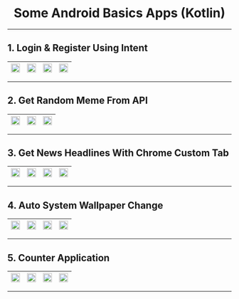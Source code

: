 <h1 align="center">Some Android Basics Apps (Kotlin)</h1> 
<hr/>

## 1. Login & Register Using Intent

|<img src="https://raw.githubusercontent.com/vigneshshettyin/Android-Basics-Kotlin/main/Images%20/loginRegister/Screenshot_1621322801.png" width="100%"> |<img src="https://raw.githubusercontent.com/vigneshshettyin/Android-Basics-Kotlin/main/Images%20/loginRegister/Screenshot_1621322812.png" width="100%">| <img src="https://raw.githubusercontent.com/vigneshshettyin/Android-Basics-Kotlin/main/Images%20/loginRegister/Screenshot_1621322832.png" width="100%"> |<img src="https://raw.githubusercontent.com/vigneshshettyin/Android-Basics-Kotlin/main/Images%20/loginRegister/Screenshot_1621322847.png" width="100%">|
|:-------------------------:|:-------------------------:|:-------------------------:|:-------------------------:|

<hr/>

## 2. Get Random Meme From API

|<img src="https://raw.githubusercontent.com/vigneshshettyin/Android-Basics-Kotlin/main/Images%20/memeReddit/Screenshot_1621323068.png" width="100%"> |<img src="https://raw.githubusercontent.com/vigneshshettyin/Android-Basics-Kotlin/main/Images%20/memeReddit/Screenshot_1621323076.png" width="100%">| <img src="https://raw.githubusercontent.com/vigneshshettyin/Android-Basics-Kotlin/main/Images%20/memeReddit/Screenshot_1621323170.png" width="100%"> |
|:-------------------------:|:-------------------------:|:-------------------------:|

<hr/>

## 3. Get News Headlines With Chrome Custom Tab

|<img src="https://raw.githubusercontent.com/vigneshshettyin/Android-Basics-Kotlin/main/Images%20/newsAPIBased/Screenshot_1621323392.png" width="100%"> |<img src="https://raw.githubusercontent.com/vigneshshettyin/Android-Basics-Kotlin/main/Images%20/newsAPIBased/Screenshot_1621323439.png" width="100%">| <img src="https://raw.githubusercontent.com/vigneshshettyin/Android-Basics-Kotlin/main/Images%20/newsAPIBased/Screenshot_1621323465.png" width="100%"> |<img src="https://raw.githubusercontent.com/vigneshshettyin/Android-Basics-Kotlin/main/Images%20/newsAPIBased/Screenshot_1621323471.png" width="100%">|
|:-------------------------:|:-------------------------:|:-------------------------:|:-------------------------:|

<hr/>

## 4. Auto System Wallpaper Change

|<img src="https://raw.githubusercontent.com/vigneshshettyin/Android-Basics-Kotlin/main/Images%20/imageAutoSet/Screenshot_1621337960.png" width="100%"> |<img src="https://raw.githubusercontent.com/vigneshshettyin/Android-Basics-Kotlin/main/Images%20/imageAutoSet/Screenshot_1621337979.png" width="100%">| <img src="https://raw.githubusercontent.com/vigneshshettyin/Android-Basics-Kotlin/main/Images%20/imageAutoSet/Screenshot_1621338050.png" width="100%"> |<img src="https://raw.githubusercontent.com/vigneshshettyin/Android-Basics-Kotlin/main/Images%20/imageAutoSet/Screenshot_1621338065.png" width="100%">|
|:-------------------------:|:-------------------------:|:-------------------------:|:-------------------------:|

<hr/>


## 5. Counter Application

|<img src="https://raw.githubusercontent.com/vigneshshettyin/Android-Basics-Kotlin/main/Images%20/counterApplication/Screenshot_1621514888.png" width="100%"> |<img src="https://raw.githubusercontent.com/vigneshshettyin/Android-Basics-Kotlin/main/Images%20/counterApplication/Screenshot_1621514902.png" width="100%">| <img src="https://raw.githubusercontent.com/vigneshshettyin/Android-Basics-Kotlin/main/Images%20/counterApplication/Screenshot_1621514906.png" width="100%"> |<img src="https://raw.githubusercontent.com/vigneshshettyin/Android-Basics-Kotlin/main/Images%20/counterApplication/Screenshot_1621514912.png" width="100%">|
|:-------------------------:|:-------------------------:|:-------------------------:|:-------------------------:|

<hr/>
